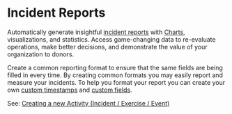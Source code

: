 # Incident Reports

Automatically generate insightful [incident reports](incident-reports.md) with [Charts](../shared-services/charts/), visualizations, and statistics. Access game-changing data to re-evaluate operations, make better decisions, and demonstrate the value of your organization to donors.  
  
Create a common reporting format to ensure that the same fields are being filled in every time. By creating common formats you may easily report and measure your incidents. To help you format your report you can create your own [custom timestamps](incident-timestamps/) and [custom fields](../shared-services/custom-fields/).

See: [Creating a new Activity \(Incident / Exercise / Event\)](../shared-services/activities/creating-a-new-activity-incident-exercise-event.md)

